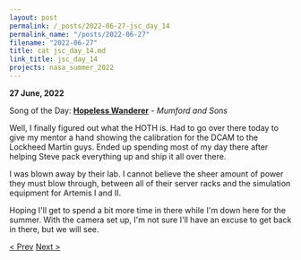 ```yaml
---
layout: post
permalink: /_posts/2022-06-27-jsc_day_14
permalink_name: "/posts/2022-06-27"
filename: "2022-06-27"
title: cat jsc_day_14.md
link_title: jsc_day_14
projects: nasa_summer_2022
---
```

**27 June, 2022**

Song of the Day: [**Hopeless Wanderer**](https://youtu.be/rId6PKlDXeU) - *Mumford and Sons*

Well, I finally figured out what the HOTH is. Had to go over there today to give my mentor a hand showing the calibration for the DCAM to the Lockheed Martin guys. Ended up spending most of my day there after helping Steve pack everything up and ship it all over there.

I was blown away by their lab. I cannot believe the sheer amount of power they must blow through, between all of their server racks and the simulation equipment for Artemis I and II.

Hoping I'll get to spend a bit more time in there while I'm down here for the summer. With the camera set up, I'm not sure I'll have an excuse to get back in there, but we will see.

[< Prev](/_posts/2022-06-26-gaining_an_engine)    [Next >](/all_caught_up)
